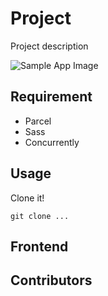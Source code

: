 # Project

Project description

![Sample App Image]()

## Requirement

- Parcel
- Sass
- Concurrently

## Usage

Clone it!

```
git clone ...
```

## Frontend

## Contributors
